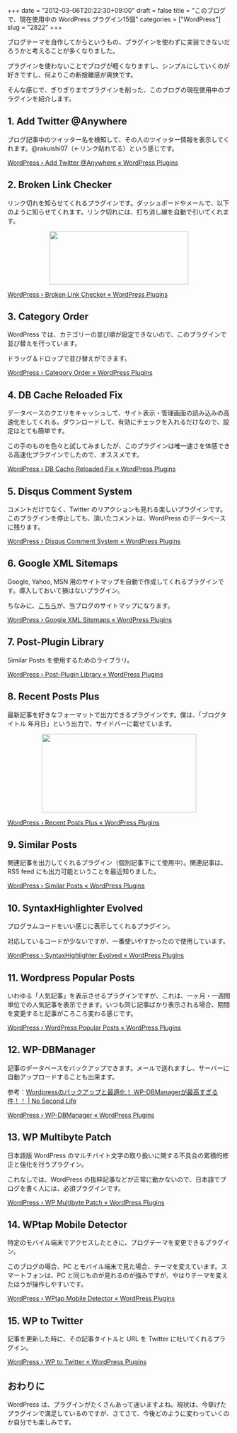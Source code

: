 +++
date = "2012-03-06T20:22:30+09:00"
draft = false
title = "このブログで、現在使用中の WordPress プラグイン15個"
categories = ["WordPress"]
slug = "2822"
+++

ブログテーマを自作してからというもの、プラグインを使わずに実装できないだろうかと考えることが多くなりました。

プラグインを使わないことでブログが軽くなりますし、シンプルにしていくのが好きですし、何よりこの断捨離感が爽快です。

そんな感じで、ぎりぎりまでプラグインを削った、このブログの現在使用中のプラグインを紹介します。

<h2>1. Add Twitter @Anywhere</h2>

ブログ記事中のツイッター名を検知して、その人のツイッター情報を表示してくれます。@rakuishi07（←リンク貼れてる）という感じです。

<a href="http://wordpress.org/extend/plugins/add-twitter-anywhere/" target="_blank">WordPress › Add Twitter @Anywhere « WordPress Plugins</a>

<h2>2. Broken Link Checker</h2>

リンク切れを知らせてくれるプラグインです。ダッシュボードやメールで、以下のように知らせてくれます。リンク切れには、打ち消し線を自動で引いてくれます。

<img style="display:block; margin-left:auto; margin-right:auto;" src="/images/2012/03/2822_1.png" border="0" width="314" height="120" />

<a href="http://wordpress.org/extend/plugins/broken-link-checker/" target="_blank">WordPress › Broken Link Checker « WordPress Plugins</a>

<h2>3. Category Order</h2>

WordPress では、カテゴリーの並び順が設定できないので、このプラグインで並び替えを行っています。

ドラッグ＆ドロップで並び替えができます。

<a href="http://wordpress.org/extend/plugins/order-categories/" target="_blank">WordPress › Category Order « WordPress Plugins</a>

<h2>4. DB Cache Reloaded Fix</h2>

データベースのクエリをキャッシュして、サイト表示・管理画面の読み込みの高速化をしてくれる。ダウンロードして、有効にチェックを入れるだけなので、設定はとても簡単です。

この手のものを色々と試してみましたが、このプラグインは唯一速さを体感できる高速化プラグインでしたので、オススメです。

<a href="http://wordpress.org/extend/plugins/db-cache-reloaded-fix/" target="_blank">WordPress › DB Cache Reloaded Fix « WordPress Plugins</a>

<h2>5. Disqus Comment System</h2>

コメントだけでなく、Twitter のリアクションも見れる楽しいプラグインです。このプラグインを停止しても、頂いたコメントは、WordPress のデータベースに残ります。

<a href="http://wordpress.org/extend/plugins/disqus-comment-system/" target="_blank">WordPress › Disqus Comment System « WordPress Plugins</a>

<h2>6. Google XML Sitemaps</h2>

Google, Yahoo, MSN 用のサイトマップを自動で作成してくれるプラグインです。導入しておいて損はないプラグイン。

ちなみに、<a href="http://rakuishi.com/sitemap.xml" target="_blank">こちら</a>が、当ブログのサイトマップになります。

<a href="http://wordpress.org/extend/plugins/google-sitemap-generator/installation/" target="_blank">WordPress › Google XML Sitemaps « WordPress Plugins</a>

<h2>7. Post-Plugin Library</h2>

Similar Posts を使用するためのライブラリ。

<a href="http://wordpress.org/extend/plugins/post-plugin-library/" target="_blank">WordPress › Post-Plugin Library « WordPress Plugins</a>

<h2>8. Recent Posts Plus</h2>

最新記事を好きなフォーマットで出力できるプラグインです。僕は、「ブログタイトル 年月日」という出力で、サイドバーに載せています。

<img style="display:block; margin-left:auto; margin-right:auto;" src="/images/2012/03/2822_2.png" border="0" width="349" height="177" />

<a href="http://wordpress.org/extend/plugins/recent-posts-plus/" target="_blank">WordPress › Recent Posts Plus « WordPress Plugins</a>

<h2>9. Similar Posts</h2>

関連記事を出力してくれるプラグイン（個別記事下にて使用中）。関連記事は、RSS feed にも出力可能ということを最近知りました。

<a href="http://wordpress.org/extend/plugins/similar-posts/" target="_blank">WordPress › Similar Posts « WordPress Plugins</a>

<h2>10. SyntaxHighlighter Evolved</h2>

プログラムコードをいい感じに表示してくれるプラグイン。

対応しているコードが少ないですが、一番使いやすかったので使用しています。

<a href="http://wordpress.org/extend/plugins/syntaxhighlighter/" target="_blank">WordPress › SyntaxHighlighter Evolved « WordPress Plugins</a>

<h2>11. Wordpress Popular Posts</h2>

いわゆる「人気記事」を表示させるプラグインですが、これは、一ヶ月・一週間単位での人気記事を表示できます。いつも同じ記事ばかり表示される場合、期間を変更すると記事がころころ変わる感じです。

<a href="http://wordpress.org/extend/plugins/wordpress-popular-posts/" target="_blank">WordPress › WordPress Popular Posts « WordPress Plugins</a>

<h2>12. WP-DBManager</h2>

記事のデータベースをバックアップできます。メールで送れますし、サーバーに自動アップロードすることも出来ます。

参考：<a href="http://www.ttcbn.net/no_second_life/archives/8281" target="_blank">Wordpressのバックアップと最適化！ WP-DBManagerが最高すぎる件！！ | No Second Life</a>

<a href="http://wordpress.org/extend/plugins/wp-dbmanager/" target="_blank">WordPress › WP-DBManager « WordPress Plugins</a>

<h2>13. WP Multibyte Patch</h2>

日本語版 WordPress のマルチバイト文字の取り扱いに関する不具合の累積的修正と強化を行うプラグイン。

これなしでは、WordPress の抜粋記事などが正常に動かないので、日本語でブログを書く人には、必須プラグインです。

<a href="http://wordpress.org/extend/plugins/wp-multibyte-patch/stats/" target="_blank">WordPress › WP Multibyte Patch « WordPress Plugins</a>

<h2>14. WPtap Mobile Detector</h2>

特定のモバイル端末でアクセスしたときに、ブログテーマを変更できるプラグイン。

このブログの場合、PC とモバイル端末で見た場合、テーマを変えています。スマートフォンは、PC と同じものが見れるのが強みですが、やはりテーマを変えたほうが操作しやすいです。

<a href="http://wordpress.org/extend/plugins/wptap-mobile-detector/" target="_blank">WordPress › WPtap Mobile Detector « WordPress Plugins</a>

<h2>15. WP to Twitter</h2>

記事を更新した時に、その記事タイトルと URL を Twitter に吐いてくれるプラグイン。

<a href="http://wordpress.org/extend/plugins/wp-to-twitter/" target="_blank">WordPress › WP to Twitter « WordPress Plugins</a>

<h2>おわりに</h2>

WordPress は、プラグインがたくさんあって迷いますよね。現状は、今挙げたプラグインで満足しているのですが、さてさて、今後どのように変わっていくのか自分でも楽しみです。
